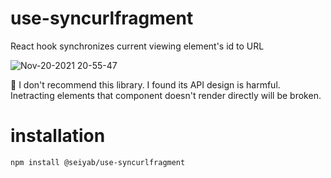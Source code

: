 # use-syncurlfragment

React hook synchronizes current viewing element's id to URL

![Nov-20-2021 20-55-47](https://user-images.githubusercontent.com/20365512/142725437-c65e0e7a-0863-4d4e-8fd5-4ab1ff119378.gif)

:construction: I don't recommend this library. I found its API design is harmful. Inetracting elements that component doesn't render directly will be broken.

# installation

```
npm install @seiyab/use-syncurlfragment
```
